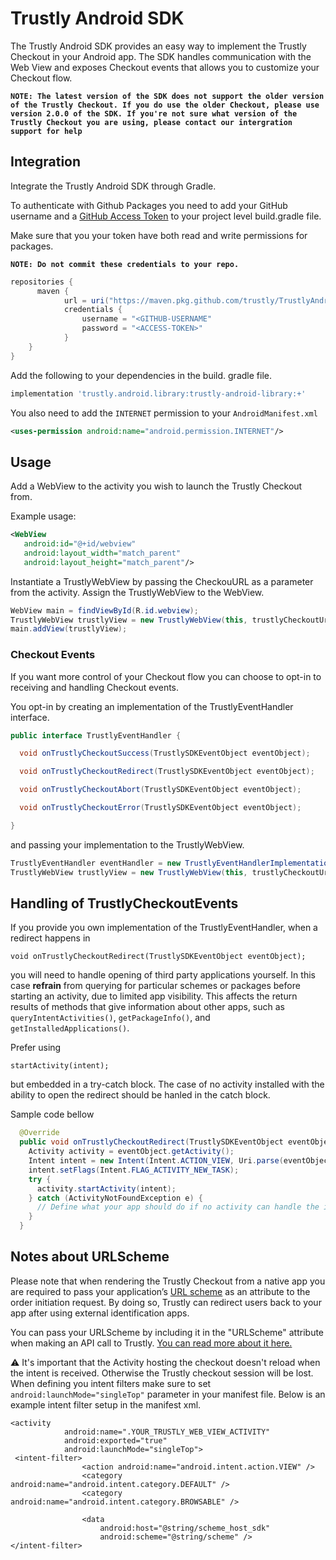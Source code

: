 # Trustly Android SDK

The Trustly Android SDK provides an easy way to implement the Trustly Checkout in your Android app. The SDK handles communication with the Web View and exposes Checkout events that allows you to customize your Checkout flow. 

**`NOTE: The latest version of the SDK does not support the older version of the Trustly Checkout. If you do use the older Checkout, please use version 2.0.0 of the SDK. If you're not sure what version of the Trustly Checkout you are using, please contact our intergration support for help`**
 
## Integration
Integrate the Trustly Android SDK through Gradle.

To authenticate with Github Packages you need to add your GitHub username and a [GitHub Access Token](https://docs.github.com/en/github/authenticating-to-github/keeping-your-account-and-data-secure/creating-a-personal-access-token) to your project level build.gradle file. 

Make sure that you your token have both read and write permissions for packages.

**`NOTE: Do not commit these credentials to your repo.`**
```gradle
repositories {
      maven {
            url = uri("https://maven.pkg.github.com/trustly/TrustlyAndroidSdk")
            credentials {
                username = "<GITHUB-USERNAME"
                password = "<ACCESS-TOKEN>"
            }
    }
}
```

Add the following to your dependencies in the build. gradle file.
```gradle
implementation 'trustly.android.library:trustly-android-library:+'
```

You also need to add the `INTERNET` permission to your `AndroidManifest.xml`
```xml
<uses-permission android:name="android.permission.INTERNET"/>
```

## Usage
Add a WebView to the activity you wish to launch the Trustly Checkout from.

Example usage:
```xml
<WebView
   android:id="@+id/webview"
   android:layout_width="match_parent"
   android:layout_height="match_parent"/>
```

Instantiate a TrustlyWebView by passing the CheckouURL as a parameter from the activity. Assign the TrustlyWebView to the WebView.
```java
WebView main = findViewById(R.id.webview);
TrustlyWebView trustlyView = new TrustlyWebView(this, trustlyCheckoutUrl);
main.addView(trustlyView);
```
### Checkout Events
If you want more control of your Checkout flow you can choose to opt-in to receiving and handling Checkout events. 

You opt-in by creating an implementation of the TrustlyEventHandler interface.
```java
public interface TrustlyEventHandler {

  void onTrustlyCheckoutSuccess(TrustlySDKEventObject eventObject);

  void onTrustlyCheckoutRedirect(TrustlySDKEventObject eventObject);

  void onTrustlyCheckoutAbort(TrustlySDKEventObject eventObject);

  void onTrustlyCheckoutError(TrustlySDKEventObject eventObject);

}
```
and passing your implementation to the TrustlyWebView.

```java
TrustlyEventHandler eventHandler = new TrustlyEventHandlerImplementation();
TrustlyWebView trustlyView = new TrustlyWebView(this, trustlyCheckoutUrl, eventHandler);
```

## Handling of TrustlyCheckoutEvents
If you provide you own implementation of the TrustlyEventHandler, when a redirect happens in
```
void onTrustlyCheckoutRedirect(TrustlySDKEventObject eventObject);
```
 you will need to handle opening of third party applications yourself.
In this case **refrain** from querying for particular schemes or packages before starting an activity, due to limited app visibility. This affects the return results of methods that give information about other apps, such as ```queryIntentActivities()```, ```getPackageInfo()```, and ```getInstalledApplications()```.

Prefer using
```
startActivity(intent);
```
but embedded in a try-catch block. The case of no activity installed with the ability to open the redirect should be hanled in the catch block.

Sample code bellow
```java
  @Override
  public void onTrustlyCheckoutRedirect(TrustlySDKEventObject eventObject) {
    Activity activity = eventObject.getActivity();
    Intent intent = new Intent(Intent.ACTION_VIEW, Uri.parse(eventObject.getUrl()));
    intent.setFlags(Intent.FLAG_ACTIVITY_NEW_TASK);
    try {
      activity.startActivity(intent);
    } catch (ActivityNotFoundException e) {
      // Define what your app should do if no activity can handle the intent.
    }
  }
```
## Notes about URLScheme

Please note that when rendering the Trustly Checkout from a native app you are required to pass your application’s [URL scheme](https://developer.android.com/training/app-links/deep-linking) as an attribute to the order initiation request. By doing so, Trustly can redirect users back to your app after using external identification apps. 

You can pass your URLScheme by including it in the "URLScheme" attribute when making an API call to Trustly. [You can read more about it here.](https://developers.trustly.com/emea/docs/android#custom-url-scheme)

:warning: It's important that the Activity hosting the checkout doesn't reload when the intent is received. Otherwise the Trustly checkout session will be lost. 
When defining you intent filters make sure to set `android:launchMode="singleTop"` parameter in your manifest file.
Below is an example intent filter setup in the manifest xml.
```
<activity
            android:name=".YOUR_TRUSTLY_WEB_VIEW_ACTIVITY"
            android:exported="true"
            android:launchMode="singleTop">
 <intent-filter>
                <action android:name="android.intent.action.VIEW" />
                <category android:name="android.intent.category.DEFAULT" />
                <category android:name="android.intent.category.BROWSABLE" />

                <data
                    android:host="@string/scheme_host_sdk"
                    android:scheme="@string/scheme" />
</intent-filter>
```

